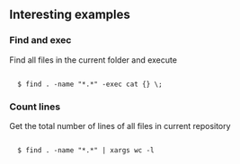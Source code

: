 <h2>Interesting examples</h3>
<h3>Find and exec</h3>
<p>
  Find all files in the current folder and execute
</p>
<code>
  $ find . -name "*.*" -exec cat {} \;
</code>
<h3>Count lines</h3>
<p>
  Get the total number of lines of all files in current repository
</p>
<code>
  $ find . -name "*.*" | xargs wc -l
</code>
